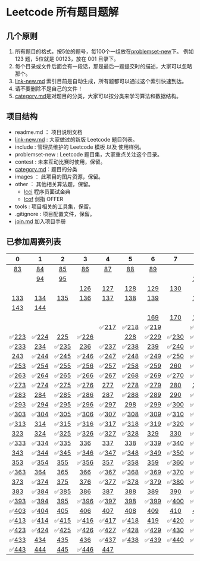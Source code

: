 # Leetcode 所有题目题解


## 几个原则  


1. 所有题目的格式，按5位的题号，每100个一组放在[problemset-new](./problemset-new)下。 例如 123 题，5位就是 00123，放在 001 目录下。  
2. 每个目录或文件后面会有一段话，那是最后一题提交时的描述，大家可以忽略那个。  
3. [link-new.md](link-new.md) 索引目前是自动生成，所有题都可以通过这个索引快速到达。  
4. 请不要删除不是自己的文件！
5. [category.md](category.md)是对题目的分类，大家可以按分类来学习算法和数据结构。


## 项目结构


* readme.md ： 项目说明文档
* [link-new.md](link-new.md) : 大家做过的新版 Leetcode  题目列表。  
* include : 管理员维护的 Leetcode 模板 以及 使用样例。  
* problemset-new : Leetcode 题目集，大家重点关注这个目录。   
* contest : 未来互动比赛时使用，保留。  
* [category.md](category.md)：题目的分类  
* images ： 此项目的图片资源，保留。  
* other ： 其他相关算法题，保留。  
    * [lcci](other/lcci/) 程序员面试金典
    * [lcof](other/lcof/) 剑指 OFFER
* tools : 项目相关的工具集，保留。  
* .gitignore : 项目配置文件，保留。    
* [join.md](join.md) 加入项目手册  

## 已参加周赛列表

| 0 | 1 | 2 | 3 | 4 | 5 | 6 | 7 | 8 | 9 |
| :---: | :---: | :---: | :---: | :---: | :---: | :---: | :---: | :---: | :---: |
| [83](./contest/0/083/) | [84](./contest/0/084/) | [85](./contest/0/085/) | [86](./contest/0/086/) | [87](./contest/0/087/) | [88](./contest/0/088/) | [89](./contest/0/089/) |  |  |  |
|  | [94](./contest/0/094/) | [95](./contest/0/095/) |  |  |  |  |  | [101](./contest/1/101/) |  |
|  |  |  | [126](./contest/1/126/) | [127](./contest/1/127/) | [128](./contest/1/128/) | [129](./contest/1/129/) | [130](./contest/1/130/) |  | [132](./contest/1/132/) |
| [133](./contest/1/133/) | [134](./contest/1/134/) | [135](./contest/1/135/) | [136](./contest/1/136/) | [137](./contest/1/137/) | [138](./contest/1/138/) | [139](./contest/1/139/) |  | [141](./contest/1/141/) | [142](./contest/1/142/) |
| [143](./contest/1/143/) | [144](./contest/1/144/) |  |  |  |  |  |  |  |  |
|  |  |  |  |  |  | [169](./contest/1/169/) | [170](./contest/1/170/) | [171](./contest/1/171/) |  |
|  |  |  |  | ✅[217](./contest/2/217/) | ✅[218](./contest/2/218/) | ✅[219](./contest/2/219/) |  | ✅[221](./contest/2/221/) | ✅[222](./contest/2/222/) |
| ✅[223](./contest/2/223/) | ✅[224](./contest/2/224/) | [225](./contest/2/225/) | ✅[226](./contest/2/226/) |  | [228](./contest/2/228/) | ✅[229](./contest/2/229/) | ✅[230](./contest/2/230/) | ✅[231](./contest/2/231/) | ✅[232](./contest/2/232/) |
| ✅[233](./contest/2/233/) | [234](./contest/2/234/) | ✅[235](./contest/2/235/) | [236](./contest/2/236/) | ✅[237](./contest/2/237/) | ✅[238](./contest/2/238/) | [239](./contest/2/239/) | ✅[240](./contest/2/240/) | ✅[241](./contest/2/241/) | ✅[242](./contest/2/242/) |
| [243](./contest/2/243/) | ✅[244](./contest/2/244/) | ✅[245](./contest/2/245/) | ✅[246](./contest/2/246/) | ✅[247](./contest/2/247/) | ✅[248](./contest/2/248/) | ✅[249](./contest/2/249/) | ✅[250](./contest/2/250/) | ✅[251](./contest/2/251/) | ✅[252](./contest/2/252/) |
| ✅[253](./contest/2/253/) | ✅[254](./contest/2/254/) | ✅[255](./contest/2/255/) | ✅[256](./contest/2/256/) | ✅[257](./contest/2/257/) | ✅[258](./contest/2/258/) | ✅[259](./contest/2/259/) | [260](./contest/2/260/) | ✅[261](./contest/2/261/) | ✅[262](./contest/2/262/) |
| ✅[263](./contest/2/263/) | ✅[264](./contest/2/264/) | ✅[265](./contest/2/265/) | ✅[266](./contest/2/266/) | ✅[267](./contest/2/267/) | ✅[268](./contest/2/268/) | ✅[269](./contest/2/269/) | ✅[270](./contest/2/270/) | ✅[271](./contest/2/271/) | [272](./contest/2/272/) |
| ✅[273](./contest/2/273/) | ✅[274](./contest/2/274/) | ✅[275](./contest/2/275/) | ✅[276](./contest/2/276/) | [277](./contest/2/277/) | ✅[278](./contest/2/278/) | ✅[279](./contest/2/279/) | [280](./contest/2/280/) | [281](./contest/2/281/) | ✅[282](./contest/2/282/) |
| ✅[283](./contest/2/283/) | [284](./contest/2/284/) | ✅[285](./contest/2/285/) | ✅[286](./contest/2/286/) | [287](./contest/2/287/) | ✅[288](./contest/2/288/) | ✅[289](./contest/2/289/) | [290](./contest/2/290/) | ✅[291](./contest/2/291/) | ✅[292](./contest/2/292/) |
| ✅[293](./contest/2/293/) | ✅[294](./contest/2/294/) | ✅[295](./contest/2/295/) | ✅[296](./contest/2/296/) | ✅[297](./contest/2/297/) | [298](./contest/2/298/) | ✅[299](./contest/2/299/) | ✅[300](./contest/3/300/) | ✅[301](./contest/3/301/) | ✅[302](./contest/3/302/) |
| ✅[303](./contest/3/303/) | ✅[304](./contest/3/304/) | ✅[305](./contest/3/305/) | ✅[306](./contest/3/306/) | ✅[307](./contest/3/307/) | ✅[308](./contest/3/308/) | ✅[309](./contest/3/309/) | ✅[310](./contest/3/310/) | ✅[311](./contest/3/311/) | ✅[312](./contest/3/312/) |
| ✅[313](./contest/3/313/) | [314](./contest/3/314/) | ✅[315](./contest/3/315/) | ✅[316](./contest/3/316/) | ✅[317](./contest/3/317/) | ✅[318](./contest/3/318/) | ✅[319](./contest/3/319/) | ✅[320](./contest/3/320/) | ✅[321](./contest/3/321/) | ✅[322](./contest/3/322/) |
| [323](./contest/3/323/) | [324](./contest/3/324/) | ✅[325](./contest/3/325/) | ✅[326](./contest/3/326/) | ✅[327](./contest/3/327/) | ✅[328](./contest/3/328/) | [329](./contest/3/329/) | [330](./contest/3/330/) | ✅[331](./contest/3/331/) | ✅[332](./contest/3/332/) |
| ✅[333](./contest/3/333/) | ✅[334](./contest/3/334/) | ✅[335](./contest/3/335/) | [336](./contest/3/336/) | [337](./contest/3/337/) | [338](./contest/3/338/) | ✅[339](./contest/3/339/) | ✅[340](./contest/3/340/) | ✅[341](./contest/3/341/) | [342](./contest/3/342/) |
| [343](./contest/3/343/) | ✅[344](./contest/3/344/) | ✅[345](./contest/3/345/) | ✅[346](./contest/3/346/) | ✅[347](./contest/3/347/) | ✅[348](./contest/3/348/) | ✅[349](./contest/3/349/) | ✅[350](./contest/3/350/) | ✅[351](./contest/3/351/) | ✅[352](./contest/3/352/) |
| [353](./contest/3/353/) | ✅[354](./contest/3/354/) | [355](./contest/3/355/) | ✅[356](./contest/3/356/) | [357](./contest/3/357/) | ✅[358](./contest/3/358/) | [359](./contest/3/359/) | ✅[360](./contest/3/360/) | ✅[361](./contest/3/361/) | ✅[362](./contest/3/362/) |
| ✅[363](./contest/3/363/) | [364](./contest/3/364/) | [365](./contest/3/365/) | [366](./contest/3/366/) | ✅[367](./contest/3/367/) | ✅[368](./contest/3/368/) | ✅[369](./contest/3/369/) | ✅[370](./contest/3/370/) | ✅[371](./contest/3/371/) | [372](./contest/3/372/) |
| [373](./contest/3/373/) | ✅[374](./contest/3/374/) | [375](./contest/3/375/) | [376](./contest/3/376/) | ✅[377](./contest/3/377/) | ✅[378](./contest/3/378/) | ✅[379](./contest/3/379/) | ✅[380](./contest/3/380/) | ✅[381](./contest/3/381/) | ✅[382](./contest/3/382/) |
| [383](./contest/3/383/) | ✅[384](./contest/3/384/) | ✅[385](./contest/3/385/) | [386](./contest/3/386/) | [387](./contest/3/387/) | [388](./contest/3/388/) | [389](./contest/3/389/) | [390](./contest/3/390/) | ✅[391](./contest/3/391/) | ✅[392](./contest/3/392/) |
| ✅[393](./contest/3/393/) | ✅[394](./contest/3/394/) | [395](./contest/3/395/) | ✅[396](./contest/3/396/) | ✅[397](./contest/3/397/) | [398](./contest/3/398/) | ✅[399](./contest/3/399/) | ✅[400](./contest/4/400/) | ✅[401](./contest/4/401/) | ✅[402](./contest/4/402/) |
| ✅[403](./contest/4/403/) | ✅[404](./contest/4/404/) | [405](./contest/4/405/) | [406](./contest/4/406/) | [407](./contest/4/407/) | [408](./contest/4/408/) | [409](./contest/4/409/) | [410](./contest/4/410/) | [411](./contest/4/411/) | ✅[412](./contest/4/412/) |
| ✅[413](./contest/4/413/) | ✅[414](./contest/4/414/) | ✅[415](./contest/4/415/) | ✅[416](./contest/4/416/) | ✅[417](./contest/4/417/) | ✅[418](./contest/4/418/) | [419](./contest/4/419/) | ✅[420](./contest/4/420/) | ✅[421](./contest/4/421/) | ✅[422](./contest/4/422/) |
| ✅[423](./contest/4/423/) | ✅[424](./contest/4/424/) | ✅[425](./contest/4/425/) | ✅[426](./contest/4/426/) | ✅[427](./contest/4/427/) | ✅[428](./contest/4/428/) | ✅[429](./contest/4/429/) | ✅[430](./contest/4/430/) | ✅[431](./contest/4/431/) | ✅[432](./contest/4/432/) |
| ✅[433](./contest/4/433/) | [434](./contest/4/434/) | [435](./contest/4/435/) | [436](./contest/4/436/) | ✅[437](./contest/4/437/) | ✅[438](./contest/4/438/) | ✅[439](./contest/4/439/) | ✅[440](./contest/4/440/) | ✅[441](./contest/4/441/) | ✅[442](./contest/4/442/) |
| ✅[443](./contest/4/443/) | [444](./contest/4/444/) | [445](./contest/4/445/) | ✅[446](./contest/4/446/) | [447](./contest/4/447/) |  |  |  |  |  |
